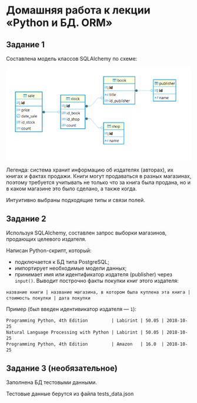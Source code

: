 # Домашняя работа к лекции «Python и БД. ORM»

## Задание 1

Составлена модель классов SQLAlchemy по схеме:

![](DB_scheme.png)

Легенда: система хранит информацию об издателях (авторах), их книгах и фактах продажи. Книги могут продаваться в разных магазинах, поэтому требуется учитывать не только что за книга была продана, но и в каком магазине это было сделано, а также когда.

Интуитивно выбраны подходящие типы и связи полей.

## Задание 2

Используя SQLAlchemy, составлен запрос выборки магазинов, продающих целевого издателя.

Написан Python-скрипт, который:

- подключается к БД типа PostgreSQL;
- импортирует необходимые модели данных;
- принимает имя или идентификатор издателя (publisher) через `input()`. Выводит построчно факты покупки книг этого издателя:

```
название книги | название магазина, в котором была куплена эта книга | стоимость покупки | дата покупки
```

Пример (был введен идентивикатор издателя — `1`):

```
Programming Python, 4th Edition         | Labirint | 50.05 | 2018-10-25
Natural Language Processing with Python | Labirint | 50.05 | 2018-10-25
Programming Python, 4th Edition         | Amazon   | 16.0  | 2018-10-25
```

## Задание 3 (необязательное)

Заполнена БД тестовыми данными.

Тестовые данные берутся из файла tests_data.json
